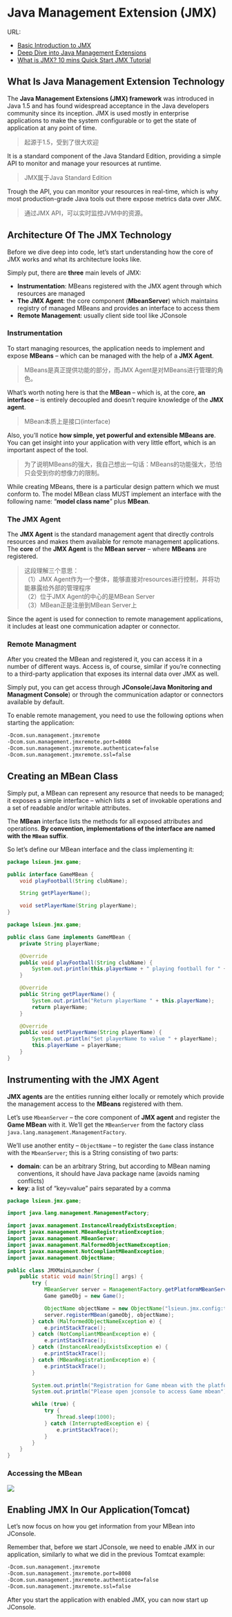 # Java Management Extension (JMX)

URL:

- [Basic Introduction to JMX](https://www.baeldung.com/java-management-extensions)
- [Deep Dive into Java Management Extensions](https://stackify.com/jmx/)
- [What is JMX? 10 mins Quick Start JMX Tutorial](https://www.journaldev.com/1352/what-is-jmx-mbean-jconsole-tutorial)

## What Is Java Management Extension Technology

The **Java Management Extensions (JMX) framework** was introduced in Java 1.5 and has found widespread acceptance in the Java developers community since its inception. JMX is used mostly in enterprise applications to make the system configurable or to get the state of application at any point of time.

> 起源于1.5，受到了很大欢迎

It is a standard component of the Java Standard Edition, providing a simple API to monitor and manage your resources at runtime.

> JMX属于Java Standard Edition

Trough the API, you can monitor your resources in real-time, which is why most production-grade Java tools out there expose metrics data over JMX.

> 通过JMX API，可以实时监控JVM中的资源。

## Architecture Of The JMX Technology

Before we dive deep into code, let’s start understanding how the core of JMX works and what its architecture looks like.

Simply put, there are **three** main levels of JMX:

- **Instrumentation**: MBeans registered with the JMX agent through which resources are managed
- **The JMX Agent**: the core component (**MbeanServer**) which maintains registry of managed MBeans and provides an interface to access them
- **Remote Management**: usually client side tool like JConsole

### Instrumentation

To start managing resources, the application needs to implement and expose **MBeans** – which can be managed with the help of a **JMX Agent**.

> MBeans是真正提供功能的部分，而JMX Agent是对MBeans进行管理的角色。

What’s worth noting here is that the **MBean** – which is, at the core, **an interface** – is entirely decoupled and doesn’t require knowledge of the **JMX agent**.

> MBean本质上是接口(interface)

Also, you’ll notice **how simple, yet powerful and extensible MBeans are**. You can get insight into your application with very little effort, which is an important aspect of the tool.

> 为了说明MBeans的强大，我自己想出一句话：MBeans的功能强大，恐怕只会受到你的想像力的限制。

While creating MBeans, there is a particular design pattern which we must conform to. The model MBean class MUST implement an interface with the following name: “**model class name**” plus **MBean**.

### The JMX Agent

The **JMX Agent** is the standard management agent that directly controls resources and makes them available for remote management applications. The **core** of the **JMX Agent** is the **MBean server** – where **MBeans** are registered.

> 这段理解三个意思：  
> （1）JMX Agent作为一个整体，能够直接对resources进行控制，并将功能暴露给外部的管理程序  
> （2）位于JMX Agent的中心的是MBean Server  
> （3）MBean正是注册到MBean Server上

Since the agent is used for connection to remote management applications, it includes at least one communication adapter or connector.

### Remote Managment

After you created the MBean and registered it, you can access it in a number of different ways. Access is, of course, similar if you’re connecting to a third-party application that exposes its internal data over JMX as well.

Simply put, you can get access through **JConsole**(**Java Monitoring and Managment Console**) or through the communication adaptor or connectors available by default.

To enable remote management, you need to use the following options when starting the application:

```txt
-Dcom.sun.management.jmxremote
-Dcom.sun.management.jmxremote.port=8008
-Dcom.sun.management.jmxremote.authenticate=false
-Dcom.sun.management.jmxremote.ssl=false
```

## Creating an MBean Class

Simply put, a MBean can represent any resource that needs to be managed; it exposes a simple interface – which lists a set of invokable operations and a set of readable and/or writable attributes.

The **MBean** interface lists the methods for all exposed attributes and operations. **By convention, implementations of the interface are named with the `MBean` suffix**.

So let’s define our MBean interface and the class implementing it:

```java
package lsieun.jmx.game;

public interface GameMBean {
    void playFootball(String clubName);

    String getPlayerName();

    void setPlayerName(String playerName);
}
```

```java
package lsieun.jmx.game;

public class Game implements GameMBean {
    private String playerName;

    @Override
    public void playFootball(String clubName) {
        System.out.println(this.playerName + " playing football for " + clubName);
    }

    @Override
    public String getPlayerName() {
        System.out.println("Return playerName " + this.playerName);
        return playerName;
    }

    @Override
    public void setPlayerName(String playerName) {
        System.out.println("Set playerName to value " + playerName);
        this.playerName = playerName;
    }
}
```

## Instrumenting with the JMX Agent

**JMX agents** are the entities running either locally or remotely which provide the management access to the **MBeans** registered with them.

Let’s use `MbeanServer` – the core component of **JMX agent** and register the **Game MBean** with it. We’ll get the `MBeanServer` from the factory class `java.lang.management.ManagementFactory`.

We’ll use another entity – `ObjectName` – to register the `Game` class instance with the `MbeanServer`; this is a String consisting of two parts:

- **domain**: can be an arbitrary String, but according to MBean naming conventions, it should have Java package name (avoids naming conflicts)
- **key**: a list of “key=value” pairs separated by a comma

```java
package lsieun.jmx.game;

import java.lang.management.ManagementFactory;

import javax.management.InstanceAlreadyExistsException;
import javax.management.MBeanRegistrationException;
import javax.management.MBeanServer;
import javax.management.MalformedObjectNameException;
import javax.management.NotCompliantMBeanException;
import javax.management.ObjectName;

public class JMXMainLauncher {
    public static void main(String[] args) {
        try {
            MBeanServer server = ManagementFactory.getPlatformMBeanServer();
            Game gameObj = new Game();

            ObjectName objectName = new ObjectName("lsieun.jmx.config:type=basic,name=game");
            server.registerMBean(gameObj, objectName);
        } catch (MalformedObjectNameException e) {
            e.printStackTrace();
        } catch (NotCompliantMBeanException e) {
            e.printStackTrace();
        } catch (InstanceAlreadyExistsException e) {
            e.printStackTrace();
        } catch (MBeanRegistrationException e) {
            e.printStackTrace();
        }

        System.out.println("Registration for Game mbean with the platform server is successfull");
        System.out.println("Please open jconsole to access Game mbean");

        while (true) {
            try {
                Thread.sleep(1000);
            } catch (InterruptedException e) {
                e.printStackTrace();
            }
        }
    }
}

```

### Accessing the MBean

![](images/edited_jmx_tutorial.gif)


## Enabling JMX In Our Application(Tomcat)

Let’s now focus on how you get information from your MBean into JConsole.

Remember that, before we start JConsole, we need to enable JMX in our application, similarly to what we did in the previous Tomtcat example:

```txt
-Dcom.sun.management.jmxremote
-Dcom.sun.management.jmxremote.port=8008
-Dcom.sun.management.jmxremote.authenticate=false
-Dcom.sun.management.jmxremote.ssl=false
```

After you start the application with enabled JMX, you can now start up JConsole.
